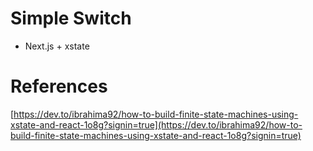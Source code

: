 # Simple Switch
- Next.js + xstate

# References
[https://dev.to/ibrahima92/how-to-build-finite-state-machines-using-xstate-and-react-1o8g?signin=true](https://dev.to/ibrahima92/how-to-build-finite-state-machines-using-xstate-and-react-1o8g?signin=true)
